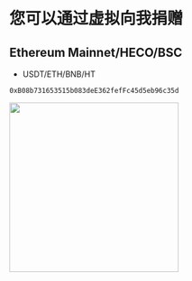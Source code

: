 # 您可以通过虚拟向我捐赠

## Ethereum Mainnet/HECO/BSC

- USDT/ETH/BNB/HT

```
0xB08b731653515b083deE362fefFc45d5eb96c35d
```

<img src="https://raw.githubusercontent.com/afandiazmi/v2RayVPN/main/fodder/donation/main.png" width=300>
